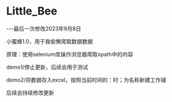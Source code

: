 # Little_Bee
<p>
---最后一次修改2023年9月8日<br>
</p>
<p>
小蜜蜂1.0，用于我偷懒爬取数据数据
</p>
<p>
原理：使用selenium库操作浏览器爬取xpath中的内容
</p>
<p>
demo1/停止更新，后续会用于测试
</p>
<p>
demo2/将数据存入excel，按照当前时间的：时；为名称新建工作铺
</p>
<p>
后续会持续修改更新
</p>
